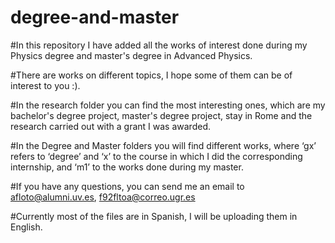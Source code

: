 # degree-and-master
#In this repository I have added all the works of interest done during my Physics degree and master's degree in Advanced Physics.

#There are works on different topics, I hope some of them can be of interest to you :).

#In the research folder you can find the most interesting ones, which are my bachelor's degree project, master's degree project, stay in Rome and the research carried out with a grant I was awarded.

#In the Degree and Master folders you will find different works, where ‘gx’ refers to ‘degree’ and ‘x’ to the course in which I did the corresponding internship, and ‘m1’ to the works done during my master.

#If you have any questions, you can send me an email to afloto@alumni.uv.es, f92fltoa@correo.ugr.es 

#Currently most of the files are in Spanish, I will be uploading them in English.
